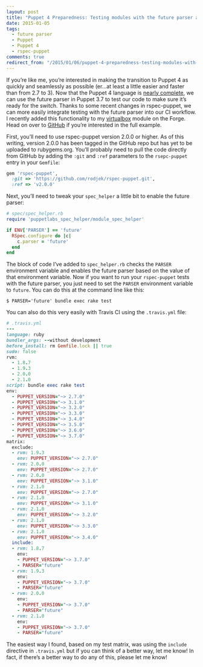 ```yaml
---
layout: post
title: "Puppet 4 Preparedness: Testing modules with the future parser and repec-puppet"
date: 2015-01-05
tags:
  - future parser
  - Puppet
  - Puppet 4
  - rspec-puppet
comments: true
redirect_from: "/2015/01/06/puppet-4-preparedness-testing-modules-with-the-future-parser-and-rspec-puppet/"
---
```


If you’re like me, you’re interested in making the transition to Puppet 4 as quickly and seamlessly as possible (er...at least a little easier and faster than from 2.7 to 3). Now that the Puppet 4 language is [nearly complete](https://docs.puppetlabs.com/puppet/3.7/reference/release_notes.html#feature-nearly-final-implementation-of-the-puppet-4-language), we can use the future parser in Puppet 3.7 to test our code to make sure it’s ready for the switch. Thanks to some recent changes in rspec-puppet, we can more easily integrate testing with the future parser into our CI workflow. I recently added this functionality to my [virtualbox](https://forge.puppetlabs.com/danzilio/virtualbox) module on the Forge. Head on over to [GitHub](https://github.com/danzilio/danzilio-virtualbox) if you’re interested in the full example.

First, you’ll need to use rspec-puppet version 2.0.0 or higher. As of this writing, version 2.0.0 has been tagged in the GitHub repo but has yet to be uploaded to rubygems.org. You’ll probably need to pull the code directly from GitHub by adding the `:git` and `:ref` parameters to the `rsepc-puppet` entry in your `Gemfile`:

```ruby
gem 'rspec-puppet',
  :git => 'https://github.com/rodjek/rspec-puppet.git',
  :ref => 'v2.0.0'
```

Next, you’ll need to tweak your `spec_helper` a little bit to enable the future parser:

```ruby
# spec/spec_helper.rb
require 'puppetlabs_spec_helper/module_spec_helper'

if ENV['PARSER'] == 'future'
  RSpec.configure do |c|
    c.parser = 'future'
  end
end
```

The block of code I’ve added to `spec_helper.rb` checks the `PARSER` environment variable and enables the future parser based on the value of that environment variable. Now if you want to run your `rspec-puppet` tests with the future parser, you just need to set the `PARSER` environment variable to `future`. You can do this at the command line like this:

	$ PARSER='future' bundle exec rake test

You can also do this very easily with Travis CI using the `.travis.yml` file:

```ruby
# .travis.yml
---
language: ruby
bundler_args: --without development
before_install: rm Gemfile.lock || true
sudo: false
rvm:
  - 1.8.7
  - 1.9.3
  - 2.0.0
  - 2.1.0
script: bundle exec rake test
env:
  - PUPPET_VERSION="~> 2.7.0"
  - PUPPET_VERSION="~> 3.1.0"
  - PUPPET_VERSION="~> 3.2.0"
  - PUPPET_VERSION="~> 3.3.0"
  - PUPPET_VERSION="~> 3.4.0"
  - PUPPET_VERSION="~> 3.5.0"
  - PUPPET_VERSION="~> 3.6.0"
  - PUPPET_VERSION="~> 3.7.0"
matrix:
  exclude:
  - rvm: 1.9.3
    env: PUPPET_VERSION="~> 2.7.0"
  - rvm: 2.0.0
    env: PUPPET_VERSION="~> 2.7.0"
  - rvm: 2.0.0
    env: PUPPET_VERSION="~> 3.1.0"
  - rvm: 2.1.0
    env: PUPPET_VERSION="~> 2.7.0"
  - rvm: 2.1.0
    env: PUPPET_VERSION="~> 3.1.0"
  - rvm: 2.1.0
    env: PUPPET_VERSION="~> 3.2.0"
  - rvm: 2.1.0
    env: PUPPET_VERSION="~> 3.3.0"
  - rvm: 2.1.0
    env: PUPPET_VERSION="~> 3.4.0"
  include:
  - rvm: 1.8.7
    env:
    - PUPPET_VERSION="~> 3.7.0"
    - PARSER="future"
  - rvm: 1.9.3
    env:
    - PUPPET_VERSION="~> 3.7.0"
    - PARSER="future"
  - rvm: 2.0.0
    env:
    - PUPPET_VERSION="~> 3.7.0"
    - PARSER="future"
  - rvm: 2.1.0
    env:
    - PUPPET_VERSION="~> 3.7.0"
    - PARSER="future"
```

The easiest way I found, based on my test matrix, was using the `include` directive in `.travis.yml` but if you can think of a better way, let me know! In fact, if there’s a better way to do any of this, please let me know!
